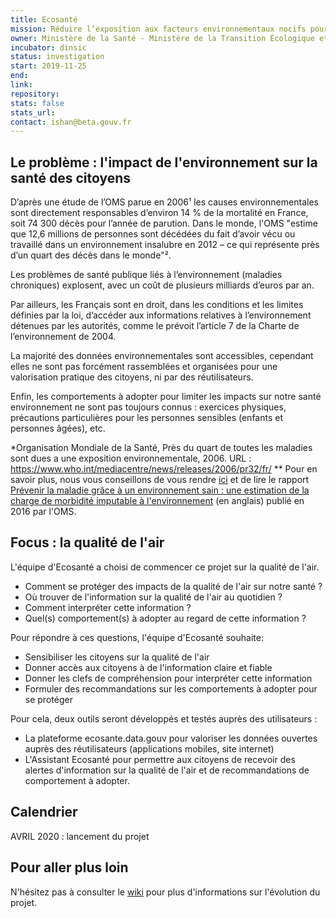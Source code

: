 ```yaml
---
title: Ecosanté
mission: Réduire l’exposition aux facteurs environnementaux nocifs pour la santé
owner: Ministère de la Santé - Ministère de la Transition Écologique et Solidaire
incubator: dinsic 
status: investigation
start: 2019-11-25 
end: 
link:
repository:
stats: false 
stats_url: 
contact: ishan@beta.gouv.fr
---
```


## Le problème : l'impact de l'environnement sur la santé des citoyens

D’après une étude de l’OMS parue en 2006¹ les causes environnementales sont directement responsables d’environ 14 % de la mortalité en France, soit 74 300 décès pour l’année de parution. Dans le monde, l'OMS "estime que 12,6 millions de personnes sont décédées du fait d’avoir vécu ou travaillé dans un environnement insalubre en 2012 – ce qui représente près d’un quart des décès dans le monde"². 

Les problèmes de santé publique liés à l’environnement (maladies chroniques) explosent, avec un coût de plusieurs milliards d’euros par an.

Par ailleurs, les Français sont en droit, dans les conditions et les limites définies par la loi, d’accéder aux informations relatives à l’environnement détenues par les autorités, comme le prévoit l’article 7 de la Charte de l’environnement de 2004. 

La majorité des données environnementales sont accessibles, cependant elles ne sont pas forcément rassemblées et organisées pour une valorisation pratique des citoyens, ni par des réutilisateurs. 

Enfin, les comportements à adopter pour limiter les impacts sur notre santé environnement ne sont pas toujours connus : exercices physiques, précautions particulières pour les personnes sensibles (enfants et personnes âgées), etc.

*Organisation Mondiale de la Santé, Près du quart de toutes les maladies sont dues a une exposition environnementale, 2006. URL : https://www.who.int/mediacentre/news/releases/2006/pr32/fr/
** Pour en savoir plus, nous vous conseillons de vous rendre [ici](https://www.who.int/features/factfiles/environmental-disease-burden/fr/) et de lire le rapport [Prévenir la maladie grâce à un environnement sain : une estimation de la charge de morbidité imputable à l'environnement](https://apps.who.int/iris/bitstream/handle/10665/204585/9789241565196_eng.pdf;jsessionid=2AFB9996BC5A200B74BCAAF3CF4F9449?sequence=1) (en anglais) publié en 2016 par l'OMS. 

## Focus : la qualité de l'air

L'équipe d'Ecosanté a choisi de commencer ce projet sur la qualité de l'air. 

* Comment se protéger des impacts de la qualité de l'air sur notre santé ? 
* Où trouver de l'information sur la qualité de l'air au quotidien ? 
* Comment interpréter cette information ? 
* Quel(s) comportement(s) à adopter au regard de cette information ?

Pour répondre à ces questions, l'équipe d'Ecosanté souhaite:
* Sensibiliser les citoyens sur la qualité de l'air 
* Donner accès aux citoyens à de l'information claire et fiable
* Donner les clefs de compréhension pour interpréter cette information 
* Formuler des recommandations sur les comportements à adopter pour se protéger

Pour cela, deux outils seront développés et testés auprès des utilisateurs :
* La plateforme ecosante.data.gouv pour valoriser les données ouvertes auprès des réutilisateurs (applications mobiles, site internet)
* L'Assistant Ecosanté pour permettre aux citoyens de recevoir des alertes d'information sur la qualité de l'air et de recommandations de comportement à adopter. 

## Calendrier

AVRIL 2020 : lancement du projet 

## Pour aller plus loin

N'hésitez pas à consulter le [wiki](https://github.com/betagouv/ecosante/wiki/) pour plus d'informations sur l'évolution du projet. 

